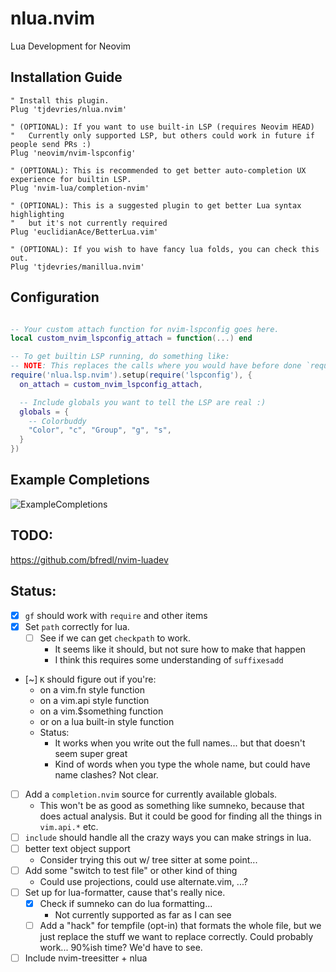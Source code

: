 # nlua.nvim

Lua Development for Neovim

## Installation Guide

```vim
" Install this plugin.
Plug 'tjdevries/nlua.nvim'

" (OPTIONAL): If you want to use built-in LSP (requires Neovim HEAD)
"   Currently only supported LSP, but others could work in future if people send PRs :)
Plug 'neovim/nvim-lspconfig'

" (OPTIONAL): This is recommended to get better auto-completion UX experience for builtin LSP.
Plug 'nvim-lua/completion-nvim'

" (OPTIONAL): This is a suggested plugin to get better Lua syntax highlighting
"   but it's not currently required
Plug 'euclidianAce/BetterLua.vim'

" (OPTIONAL): If you wish to have fancy lua folds, you can check this out.
Plug 'tjdevries/manillua.nvim'
```


## Configuration

```lua

-- Your custom attach function for nvim-lspconfig goes here.
local custom_nvim_lspconfig_attach = function(...) end

-- To get builtin LSP running, do something like:
-- NOTE: This replaces the calls where you would have before done `require('nvim_lsp').sumneko_lua.setup()`
require('nlua.lsp.nvim').setup(require('lspconfig'), {
  on_attach = custom_nvim_lspconfig_attach,

  -- Include globals you want to tell the LSP are real :)
  globals = {
    -- Colorbuddy
    "Color", "c", "Group", "g", "s",
  }
})

```

## Example Completions

![ExampleCompletions](./media/example_completions.png)


## TODO:

https://github.com/bfredl/nvim-luadev

## Status:

- [x] `gf` should work with `require` and other items
- [x] Set `path` correctly for lua.
    - [ ] See if we can get `checkpath` to work.
        - It seems like it should, but not sure how to make that happen
        - I think this requires some understanding of `suffixesadd`
- [~] `K` should figure out if you're:
    - on a vim.fn style function
    - on a vim.api style function
    - on a vim.$something function
    - or on a lua built-in style function
    - Status:
        - It works when you write out the full names... but that doesn't seem super great
        - Kind of words when you type the whole name, but could have name clashes? Not clear.
- [ ] Add a `completion.nvim` source for currently available globals.
    - This won't be as good as something like sumneko, because that does actual analysis.
        But it could be good for finding all the things in `vim.api.*` etc.
- [ ] `include` should handle all the crazy ways you can make strings in lua.
- [ ] better text object support
    - Consider trying this out w/ tree sitter at some point...
- [ ] Add some "switch to test file" or other kind of thing
    - Could use projections, could use alternate.vim, ...?
- [ ] Set up for lua-formatter, cause that's really nice.
    - [x] Check if sumneko can do lua formatting...
        - Not currently supported as far as I can see
    - [ ] Add a "hack" for tempfile (opt-in) that formats the whole file, but we just replace the stuff we want to replace correctly. Could probably work... 90%ish time? We'd have to see.
- [ ] Include nvim-treesitter + nlua
